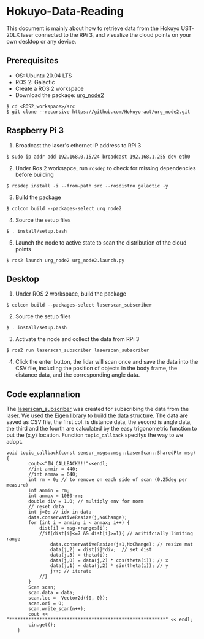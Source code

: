 # Hokuyo-Data-Reading
This document is mainly about how to retrieve data from the Hokuyo UST-20LX laser connected to the RPi 3, and visualize the cloud points on your own desktop or any device.

## Prerequisites

+ OS: Ubuntu 20.04 LTS
+ ROS 2: Galactic
+ Create a ROS 2 workspace
+ Download the package: [urg_node2](https://github.com/Hokuyo-aut/urg_node2)
```
$ cd <ROS2_workspace>/src
$ git clone --recursive https://github.com/Hokuyo-aut/urg_node2.git
```

## Raspberry Pi 3
1. Broadcast the laser's ethernet IP address to RPi 3
```
$ sudo ip addr add 192.168.0.15/24 broadcast 192.168.1.255 dev eth0
```
2. Under Ros 2 worksapce, run `rosdep` to check for missing dependencies before building
```
$ rosdep install -i --from-path src --rosdistro galactic -y
```
3. Build the package
```
$ colcon build --packages-select urg_node2
```
4. Source the setup files
```
$ . install/setup.bash
```
5. Launch the node to active state to scan the distribution of the cloud points
```
$ ros2 launch urg_node2 urg_node2.launch.py
```

## Desktop
1. Under ROS 2 workspace, build the package
```
$ colcon build --packages-select laserscan_subscriber
```
2. Source the setup files
```
$ . install/setup.bash
```
3. Activate the node and collect the data from RPi 3
```
$ ros2 run laserscan_subscriber laserscan_subscriber 
```
4. Click the enter button, the lidar will scan once and save the data into the CSV file, including the position of objects in the body frame, the distance data, and the corresponding angle data.

## Code explannation
The [laserscan_subscriber](https://github.com/davidwater/hokuyo-datareading-urg-node2/blob/main/laserscan_subscriber/src/laserscan_subscriber.cpp) was created for subscribing the data from the laser. We used the [Eigen library](https://eigen.tuxfamily.org/index.php?title=Main_Page) to build the data structure. The data are saved as CSV file, the first col. is distance data, the second is angle data, the third and the fourth are calculated by the easy trigonometric function to put the (x,y) location.
Function `topic_callback` specifys the way to we adopt.
```
void topic_callback(const sensor_msgs::msg::LaserScan::SharedPtr msg) {
        cout<<"IN CALLBACK!!!"<<endl;
        //int anmin = 440;
        //int anmax = 640;
        int rm = 0; // to remove on each side of scan (0.25deg per measure)
        int anmin = rm;
        int anmax = 1080-rm;
        double div = 1.0; // multiply env for norm
        // reset data
        int j=0; // idx in data
        data.conservativeResize(j,NoChange);
        for (int i = anmin; i < anmax; i++) {
            dist[i] = msg->ranges[i];
            //if(dist[i]<=7 && dist[i]>=1){ // aritifcially limiting range
                data.conservativeResize(j+1,NoChange); // resize mat
                data(j,2) = dist[i]*div;  // set dist
                data(j,3) = theta(i);
                data(j,0) = data(j,2) * cos(theta(i)); // x
                data(j,1) = data(j,2) * sin(theta(i)); // y
                j++; // iterate
            //}
        }
        Scan scan;
        scan.data = data;
        scan.loc =  Vector2d({0, 0});
        scan.ori = 0;
        scan.write_scan(n++);
        cout << "*********************************************************" << endl;
        cin.get();
    }
```
